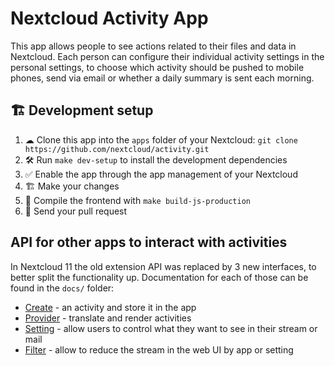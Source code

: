 # Nextcloud Activity App

This app allows people to see actions related to their files and data in Nextcloud.
Each person can configure their individual activity settings in the personal settings,
to choose which activity should be pushed to mobile phones, send via email
or whether a daily summary is sent each morning.

## 🏗 Development setup
1. ☁ Clone this app into the `apps` folder of your Nextcloud: `git clone https://github.com/nextcloud/activity.git`
2. 🛠️ Run `make dev-setup` to install the development dependencies
3. ✅ Enable the app through the app management of your Nextcloud
4. 🏗️ Make your changes
5. 🤖 Compile the frontend with `make build-js-production`
6. 🚀 Send your pull request

## API for other apps to interact with activities

In Nextcloud 11 the old extension API was replaced by 3 new interfaces, to better split the functionality up. Documentation for each of those can be found in the `docs/` folder:

* [Create](docs/create.md) - an activity and store it in the app
* [Provider](docs/provider.md) - translate and render activities
* [Setting](docs/setting.md) - allow users to control what they want to see in their stream or mail
* [Filter](docs/filter.md) - allow to reduce the stream in the web UI by app or setting
